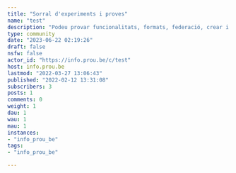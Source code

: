 ```yaml
---
title: "Sorral d'experiments i proves" 
name: "test"
description: "Podeu provar funcionalitats, formats, federació, crear i esborrar, votar negativament, provar de denunciar una entrada... el que sigui."
type: community
date: "2023-06-22 02:19:26"
draft: false
nsfw: false
actor_id: "https://info.prou.be/c/test"
host: info.prou.be
lastmod: "2022-03-27 13:06:43"
published: "2022-02-12 13:31:08"
subscribers: 3
posts: 1
comments: 0
weight: 1
dau: 1
wau: 1
mau: 1
instances:
- "info_prou_be"
tags: 
- "info_prou_be"

---
```

